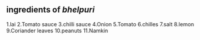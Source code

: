 ## ingredients of *bhelpuri*

1.lai
2.Tomato sauce
3.chilli sauce
4.Onion
5.Tomato
6.chilles
7.salt
8.lemon
9.Coriander leaves
10.peanuts
11.Namkin